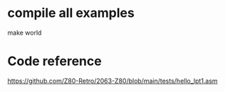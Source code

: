 # compile all examples

make world

# Code reference

https://github.com/Z80-Retro/2063-Z80/blob/main/tests/hello_lpt1.asm

